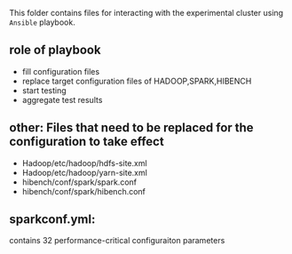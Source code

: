 This folder contains files for interacting with the experimental cluster using `Ansible` playbook.
## role of playbook
- fill configuration files
- replace target configuration files of HADOOP,SPARK,HIBENCH
- start testing
- aggregate test results

## other: Files that need to be replaced for the configuration to take effect
- Hadoop/etc/hadoop/hdfs-site.xml
- Hadoop/etc/hadoop/yarn-site.xml
- hibench/conf/spark/spark.conf
- hibench/conf/spark/hibench.conf

## sparkconf.yml: 
contains 32 performance-critical configuraiton parameters
